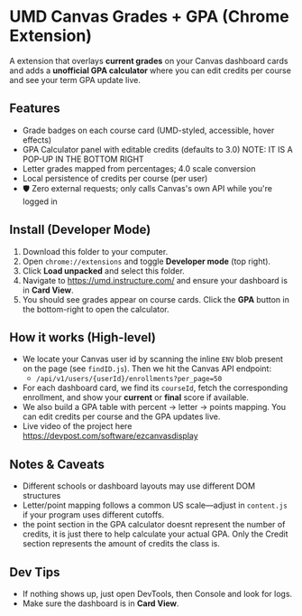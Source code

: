 # UMD Canvas Grades + GPA (Chrome Extension)


A extension that overlays **current grades** on your Canvas dashboard cards and adds a **unofficial GPA calculator** where you can edit credits per course and see your term GPA update live.


## Features
- Grade badges on each course card (UMD-styled, accessible, hover effects)
-  GPA Calculator panel with editable credits (defaults to 3.0) NOTE: IT IS A POP-UP IN THE BOTTOM RIGHT
-  Letter grades mapped from percentages; 4.0 scale conversion
-  Local persistence of credits per course (per user)
- 🛡 Zero external requests; only calls Canvas's own API while you're logged in

## Install (Developer Mode)
1. Download this folder to your computer.
2. Open `chrome://extensions` and toggle **Developer mode** (top right).
3. Click **Load unpacked** and select this folder.
4. Navigate to <https://umd.instructure.com/> and ensure your dashboard is in **Card View**.
5. You should see grades appear on course cards. Click the **GPA** button in the bottom-right to open the calculator.

## How it works (High-level)
- We locate your Canvas user id by scanning the inline `ENV` blob present on the page (see `findID.js`). Then we hit the Canvas API endpoint:
  - `/api/v1/users/{userId}/enrollments?per_page=50`
- For each dashboard card, we find its `courseId`, fetch the corresponding enrollment, and show your **current** or **final** score if available.
- We also build a GPA table with percent → letter → points mapping. You can edit credits per course and the GPA updates live.
- Live video of the project here <https://devpost.com/software/ezcanvasdisplay>

## Notes & Caveats
- Different schools or dashboard layouts may use different DOM structures
- Letter/point mapping follows a common US scale—adjust in `content.js` if your program uses different cutoffs.
- the point section in the GPA calculator doesnt represent the number of credits, it is just there to help calculate your actual GPA. Only the Credit section represents the amount of credits the class is.

## Dev Tips
- If nothing shows up, just open DevTools, then Console and look for logs.
- Make sure the dashboard is in **Card View**.
